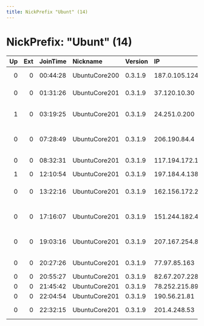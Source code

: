 ```yaml
---
title: NickPrefix "Ubunt" (14)
---
```


# NickPrefix: "Ubunt" (14)

|   Up |   Ext | JoinTime   | Nickname      | Version   | IP              | AS                                      | CC   |   ORp |   Dirp | OS    | Contact   |   eFamMembers |
|-----:|------:|:-----------|:--------------|:----------|:----------------|:----------------------------------------|:-----|------:|-------:|:------|:----------|--------------:|
|    0 |     0 | 00:44:28   | UbuntuCore200 | 0.3.1.9   | 187.0.105.124   | Sercomtel Participaes S.A.              | br   | 44629 |      0 | Linux | None      |             1 |
|    0 |     0 | 01:31:26   | UbuntuCore201 | 0.3.1.9   | 37.120.10.30    | Tele Columbus AG                        | de   | 46547 |      0 | Linux | None      |             1 |
|    1 |     0 | 03:19:25   | UbuntuCore201 | 0.3.1.9   | 24.251.0.200    | Cox Communications Inc.                 | us   | 39191 |      0 | Linux | None      |             1 |
|    0 |     0 | 07:28:49   | UbuntuCore201 | 0.3.1.9   | 206.190.84.4    | Level 3 Communications, Inc.            | us   | 46468 |      0 | Linux | None      |             1 |
|    0 |     0 | 08:32:31   | UbuntuCore201 | 0.3.1.9   | 117.194.172.108 | National Internet Backbone              | in   | 42955 |      0 | Linux | None      |             1 |
|    1 |     0 | 12:10:54   | UbuntuCore201 | 0.3.1.9   | 197.184.4.138   | Neology Pty Ltd                         | za   | 33691 |      0 | Linux | None      |             1 |
|    0 |     0 | 13:22:16   | UbuntuCore201 | 0.3.1.9   | 162.156.172.227 | TELUS Communications Inc.               | ca   | 38369 |      0 | Linux | None      |             1 |
|    0 |     0 | 17:16:07   | UbuntuCore201 | 0.3.1.9   | 151.244.182.48  | Pishgaman Toseeh Ertebatat Company Priv | ir   | 40489 |      0 | Linux | None      |             1 |
|    0 |     0 | 19:03:16   | UbuntuCore201 | 0.3.1.9   | 207.167.254.85  | TELUS Communications Inc.               | ca   | 45385 |      0 | Linux | None      |             1 |
|    0 |     0 | 20:27:26   | UbuntuCore201 | 0.3.1.9   | 77.97.85.163    | Virgin Media Limited                    | gb   | 41565 |      0 | Linux | None      |             1 |
|    0 |     0 | 20:55:27   | UbuntuCore201 | 0.3.1.9   | 82.67.207.228   | Free SAS                                | fr   | 45317 |      0 | Linux | None      |             1 |
|    0 |     0 | 21:45:42   | UbuntuCore201 | 0.3.1.9   | 78.252.215.89   | Free SAS                                | fr   | 43747 |      0 | Linux | None      |             1 |
|    0 |     0 | 22:04:54   | UbuntuCore201 | 0.3.1.9   | 190.56.21.81    | Telgua                                  | gt   | 32809 |      0 | Linux | None      |             1 |
|    0 |     0 | 22:32:15   | UbuntuCore201 | 0.3.1.9   | 201.4.248.53    | Telemar Norte Leste S.A.                | br   | 41103 |      0 | Linux | None      |             1 |
